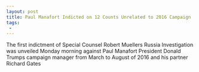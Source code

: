 ```yaml
---
layout: post
title: Paul Manafort Indicted on 12 Counts Unrelated to 2016 Campaign
tags:
 -
---
```

The first indictment of Special Counsel Robert Muellers Russia Investigation was unveiled Monday morning against Paul Manafort President Donald Trumps campaign manager from March to August of 2016 and his partner Richard Gates
